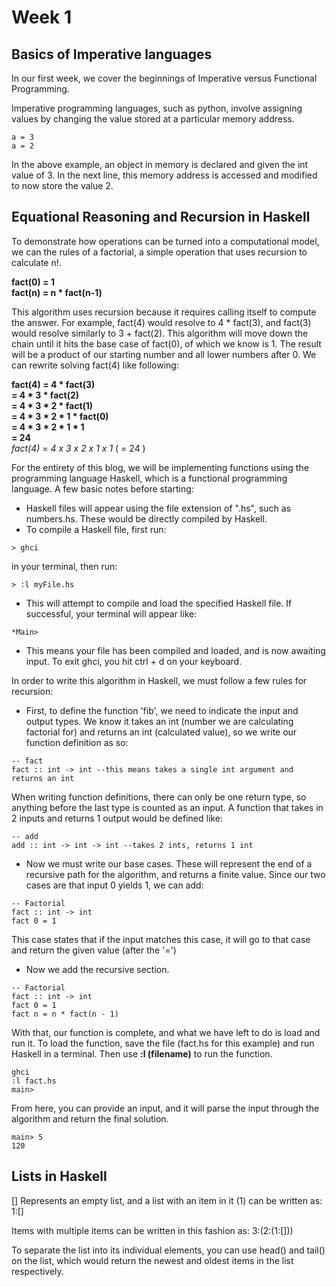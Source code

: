 # Week 1
## Basics of Imperative languages
In our first week, we cover the beginnings of Imperative versus Functional Programming.

Imperative programming languages, such as python, involve assigning values by changing the value stored at a particular memory address.
```
a = 3
a = 2
```
In the above example, an object in memory is declared and given the int value of 3. In the next line, this memory address is accessed and modified to now store the value 2.
## Equational Reasoning and Recursion in Haskell
To demonstrate how operations can be turned into a computational model, we can the rules of a factorial, a simple operation that uses recursion to calculate n!.

**fact(0) = 1**<br/>
**fact(n) = n * fact(n-1)**<br/>

This algorithm uses recursion because it requires calling itself to compute the answer. For example, fact(4) would resolve to 4 * fact(3), and fact(3) would resolve similarly to 3 + fact(2). This algorithm will move down the chain until it hits the base case of fact(0), of which we know is 1. The result will be a product of our starting number and all lower numbers after 0. We can rewrite solving fact(4) like following:

**fact(4) = 4 * fact(3)**<br/>
       **= 4 * 3 * fact(2)**<br/>
       **= 4 * 3 * 2 * fact(1)**<br/>
       **= 4 * 3 * 2 * 1 * fact(0)**<br/>
       **= 4 * 3 * 2 * 1 * 1**<br/>
       **= 24**<br/>
*fact(4) = 4 x 3 x 2 x 1 x 1* ( = 24 )

For the entirety of this blog, we will be implementing functions using the programming language Haskell, which is a functional programming language. A few basic notes before starting:
* Haskell files will appear using the file extension of ".hs", such as numbers.hs. These would be directly compiled by Haskell.
* To compile a Haskell file, first run:
```
> ghci
```
in your terminal, then run:
```
> :l myFile.hs
```
* This will attempt to compile and load the specified Haskell file. If successful, your terminal will appear like:
```
*Main>
```
* This means your file has been compiled and loaded, and is now awaiting input. To exit ghci, you hit ctrl + d on your keyboard.

In order to write this algorithm in Haskell, we must follow a few rules for recursion:

* First, to define the function 'fib', we need to indicate the input and output types. We know it takes an int (number we are calculating factorial for) and returns an int (calculated value), so we write our function definition as so:

```
-- fact
fact :: int -> int --this means takes a single int argument and returns an int
```
When writing function definitions, there can only be one return type, so anything before the last type is counted as an input. A function that takes in 2 inputs and returns 1 output would be defined like:
```
-- add
add :: int -> int -> int --takes 2 ints, returns 1 int
```
* Now we must write our base cases. These will represent the end of a recursive path for the algorithm, and returns a finite value. Since our two cases are that input 0 yields 1, we can add:

```
-- Factorial
fact :: int -> int
fact 0 = 1
```
This case states that if the input matches this case, it will go to that case and return the given value (after the '=')

* Now we add the recursive section.
```
-- Factorial
fact :: int -> int
fact 0 = 1
fact n = n * fact(n - 1)
```

With that, our function is complete, and what we have left to do is load and run it. To load the function, save the file (fact.hs for this example) and run Haskell in a terminal. Then use **:l (filename)** to run the function.
```
ghci
:l fact.hs
main>
```
From here, you can provide an input, and it will parse the input through the algorithm and return the final solution.
```
main> 5
120
```

## Lists in Haskell
[]
Represents an empty list, and a list with an item in it (1) can be written as:
1:[]

Items with multiple items can be written in this fashion as:
3:(2:(1:[]))

To separate the list into its individual elements, you can use head() and tail() on the list, which would return the newest and oldest items in the list respectively.
